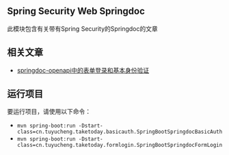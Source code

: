 ## Spring Security Web Springdoc

此模块包含有关带有Spring Security的Springdoc的文章

## 相关文章

+ [springdoc-openapi中的表单登录和基本身份验证](docs/springdoc-openapi中的表单登录和基本身份验证.md)

## 运行项目

要运行项目，请使用以下命令：

- `mvn spring-boot:run -Dstart-class=cn.tuyucheng.taketoday.basicauth.SpringBootSpringdocBasicAuth`
- `mvn spring-boot:run -Dstart-class=cn.tuyucheng.taketoday.formlogin.SpringBootSpringdocFormLogin`